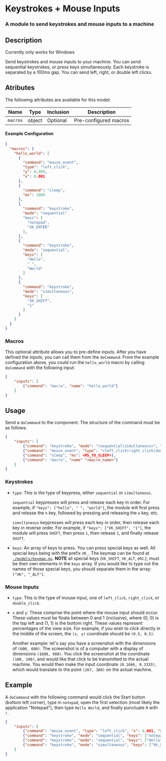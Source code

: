 # Keystrokes + Mouse Inputs
### A module to send keystrokes and mouse inputs to a machine

## Description
Currently only works for Windows

Send keystrokes and mouse inputs to your machine. 
You can send sequential keystrokes, or press keys simultaneously. Each keystroke is separated by a 100ms gap.
You can send left, right, or double left clicks.

## Atributes
The following attributes are available for this model:

| Name              | Type     | Inclusion | Description                    |
|-------------------|----------|-----------|--------------------------------|
| `macros`          | object   | Optional  | Pre-configured macros          |

#### Example Configuration
```json
{
  "macros": {
	"hello_world": [
      {
		"command": "mouse_event",
        "type": "left_click",
        "y": 0.999,
        "x": 0.001
      },
      {
        "command": "sleep",
        "ms": 1000
      },
      {
        "command": "keystroke",
        "mode": "sequential"
        "keys": [
          "notepad",
          "VK_ENTER"
        ],
      },
      {
        "command": "keystroke",
        "mode": "sequential",
        "keys": [
          "Hello",
          " ",
          "World"
        ]
      },
      {
        "command": "keystroke",
        "mode": "simultaneous",
        "keys": [
          "VK_SHIFT",
          "1"
        ]
      }
    ]
  }
}
```

### Macros

This optional attribute allows you to pre-define inputs. After you have defined the inputs, you can call them from the `doCommand`.
From the example configuration above, you could run the `hello_world` macro by calling `doCommand` with the following input:

```json
{
	"inputs": [
		{"command": "macro", "name": "hello_world"}
	]
}
```

## Usage
Send a `doCommand` to the component. The structure of the command must be as follows:

```json
{
    "inputs": [
        {"command": "keystroke", "mode": "<sequential|simultaneous>", "keys": ["<keys>", "<to>", "<press>"]},
		{"command": "mouse_event", "type": "<left_click|right_click|double_click>", "x": <x_coord>, "y": <y_coord>},
		{"command": "sleep", "ms": <MS_TO_SLEEP>},
		{"command": "macro", "name" "<macro_name>"}
    ]
}
```

### Keystrokes
* `type`: This is the type of keypress, either `sequential` or `simultaneous`. 

    `sequential` keypresses will press and release each key in order. For example, if `"keys": ["hello", " ", "world"]`, the module will first press and release the `h` key, followed by pressing and releasing the `e` key, etc.

    `simultaneous` keypresses will press each key in order, then release each key in reverse order. For example, if `"keys": ["VK_SHIFT", "1"]`, the module will press `SHIFT`, then press `1`, then release `1`, and finally release `SHIFT`. 

* `keys`: An array of keys to press. You can press special keys as well. All special keys being with the prefix `VK_`. The keymap can be found at [`./models/keymap.go`](./models/keymap.go). **NOTE** all special keys (`VK_SHIFT`, `VK_ALT`, etc.), must be their own elements in the `keys` array. If you would like to type out the names of those special keys, you should separate them in the array: `["VK", "_ALT"]`. 

### Mouse Inputs
* `type`: This is the type of mouse input, one of `left_click`, `right_click`, or `double_click`.
* `x` and `y`: These comprise the point where the mouse input should occur. These values must be floats between 0 and 1 (inclusive), where (0, 0) is the top left and (1, 1) is the bottom right. These values represent percentages of the view size. For example, if you wish to click directly in the middle of the screen, the `(x, y)` coordinate should be `(0.5, 0.5)`.

	Another example: let's say you have a screenshot with the dimensions of `(600, 600)`. The screenshot is of a computer with a display of dimensions `(1600, 900)`. You click the screenshot at the coordinate `(100, 200)`, and would like that click to be transmitted to the actual machine. You would then make the input coordinate `(0.1666, 0.3333)`, which would translate to the point `(267, 300)` on the actual machine.

## Example
A `doCommand` with the following command would click the Start button (bottom left corner), type in `notepad`, open the first selection (most likely the application "Notepad"), then type `Hello World`, and finally punctuate it with `!`.

```json
{
	"inputs": [
		{"command": "mouse_event", "type": "left_click", "x": 0.001, "y": 0.999},
		{"command": "keystroke", "mode": "sequential", "keys": ["notepad", "VK_ENTER"]},
		{"command": "keystroke", "mode": "sequential", "keys": ["Hello", " ", "World"]},
		{"command": "keystroke", "mode": "simultaneous", "keys": ["VK_SHIFT", "1"]}
	]
}
```

